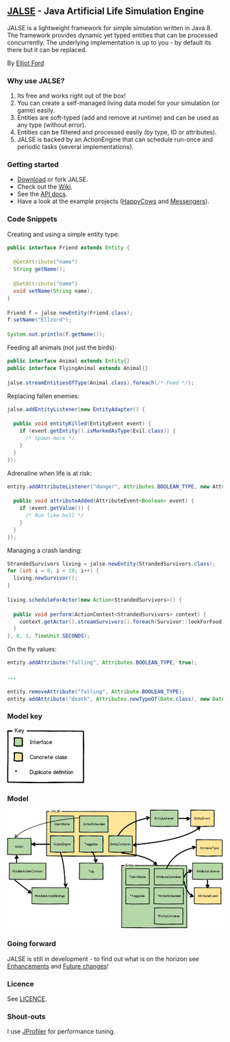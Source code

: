 ## [JALSE](https://ellzord.github.io/JALSE) - Java Artificial Life Simulation Engine
JALSE is a lightweight framework for simple simulation written in Java 8. The framework provides dynamic yet typed entities that can be processed concurrently. The underlying implementation is up to you - by default its there but it can be replaced.

By [Elliot Ford](https://twitter.com/ellzord)

### Why use JALSE?
1. Its free and works right out of the box!
2. You can create a self-managed living data model for your simulation (or game) easily.
3. Entities are soft-typed (add and remove at runtime) and can be used as any type (without error).
4. Entities can be filtered and processed easily (by type, ID or attributes).
5. JALSE is backed by an ActionEngine that can schedule run-once and periodic tasks (several implementations).

### Getting started
* [Download](https://github.com/Ellzord/JALSE/releases) or fork JALSE.
* Check out the [Wiki](https://github.com/Ellzord/JALSE/wiki).
* See the [API docs](http://ellzord.github.io/JALSE/docs/).
* Have a look at the example projects ([HappyCows](https://github.com/Ellzord/JALSE-HappyCows) and [Messengers](https://github.com/Ellzord/JALSE-Messengers)).

### Code Snippets
Creating and using a simple entity type:
```java
public interface Friend extends Entity {

  @GetAttribute("name")
  String getName();
  
  @SetAttribute("name")
  void setName(String name);
}

Friend f = jalse.newEntity(Friend.class);
f.setName("Ellzord");

System.out.println(f.getName());
```

Feeding all animals (not just the birds):
```java
public interface Animal extends Entity{}
public interface FlyingAnimal extends Animal{}

jalse.streamEntitiesOfType(Animal.class).foreach(/* Feed */);
```

Replacing fallen enemies:
```java
jalse.addEntityListener(new EntityAdapter() {

  public void entityKilled(EntityEvent event) {
    if (event.getEntity().isMarkedAsType(Evil.class)) {
      /* Spawn more */
    }
  }
});
```

Adrenaline when life is at risk:
```java
entity.addAttributeListener("danger", Attributes.BOOLEAN_TYPE, new AttributeAdapter<Boolean>(){

  public void attributeAdded(AttributeEvent<Boolean> event) {
    if (event.getValue()) {
      /* Run like hell */
    }
  }
});
```

Managing a crash landing:
```java
StrandedSurvivors living = jalse.newEntity(StrandedSurvivors.class);
for (int i = 0; i < 10; i++) {
  living.newSurvivor();
}

living.scheduleForActor(new Action<StrandedSurvivors>() {

  public void perform(ActionContext<StrandedSurvivors> context) {
    context.getActor().streamSurvivors().foreach(Survivor::lookForFood);
  }
}, 0, 1, TimeUnit.SECONDS);
```

On the fly values:
```java
entity.addAttribute("falling", Attributes.BOOLEAN_TYPE, true);

...

entity.removeAttribute("falling", Attribute.BOOLEAN_TYPE);
entity.addAttribute("death", Attributes.newTypeOf(Date.class), new Date());
```

### Model key
![GitHub Logo](/jalse-model-key.png)

### Model
![GitHub Logo](/jalse-model.png)

### Going forward
JALSE is still in development - to find out what is on the horizon see [Enhancements](https://github.com/Ellzord/JALSE/issues?q=is%3Aopen+is%3Aissue+label%3Aenhancement) and [Future changes](https://github.com/Ellzord/JALSE/wiki/Future-changes)!

### Licence
See [LICENCE](https://github.com/Ellzord/JALSE/blob/master/LICENSE).

### Shout-outs
I use [JProfiler](http://www.ej-technologies.com/products/jprofiler/overview.html) for performance tuning.
